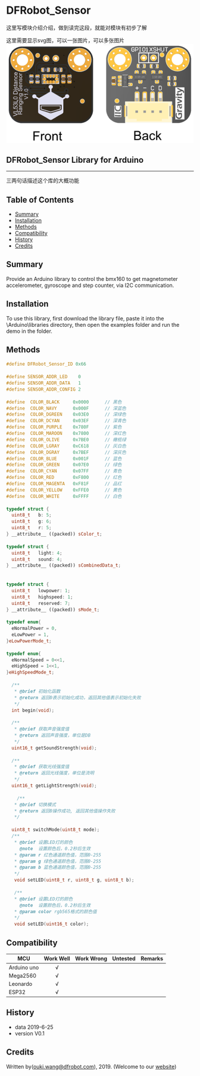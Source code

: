 ﻿# DFRobot_Sensor
这里写模块介绍介绍，做到读完这段，就能对模块有初步了解<br>

这里需要显示svg图，可以一张图片，可以多张图片
![正反面svg效果图](https://github.com/ouki-wang/DFRobot_Sensor/raw/master/resources/images/SEN0245svg1.png)

## DFRobot_Sensor Library for Arduino
---------------------------------------------------------

三两句话描述这个库的大概功能

## Table of Contents

* [Summary](#summary)
* [Installation](#installation)
* [Methods](#methods)
* [Compatibility](#compatibility)
* [History](#history)
* [Credits](#credits)

## Summary

Provide an Arduino library to control the bmx160 to get magnetometer accelerometer, gyroscope and step counter, via I2C communication.

## Installation

To use this library, first download the library file, paste it into the \Arduino\libraries directory, then open the examples folder and run the demo in the folder.

## Methods

```C++
#define DFRobot_Sensor_ID 0x66

#define SENSOR_ADDR_LED    0
#define SENSOR_ADDR_DATA   1
#define SENSOR_ADDR_CONFIG 2

#define  COLOR_BLACK     0x0000      // 黑色    
#define  COLOR_NAVY      0x000F      // 深蓝色  
#define  COLOR_DGREEN    0x03E0      // 深绿色  
#define  COLOR_DCYAN     0x03EF      // 深青色  
#define  COLOR_PURPLE    0x780F      // 紫色  
#define  COLOR_MAROON    0x7800      // 深红色      
#define  COLOR_OLIVE     0x7BE0      // 橄榄绿      
#define  COLOR_LGRAY     0xC618      // 灰白色
#define  COLOR_DGRAY     0x7BEF      // 深灰色      
#define  COLOR_BLUE      0x001F      // 蓝色    
#define  COLOR_GREEN     0x07E0      // 绿色          
#define  COLOR_CYAN      0x07FF      // 青色  
#define  COLOR_RED       0xF800      // 红色       
#define  COLOR_MAGENTA   0xF81F      // 品红    
#define  COLOR_YELLOW    0xFFE0      // 黄色        
#define  COLOR_WHITE     0xFFFF      // 白色  

typedef struct {
  uint8_t   b: 5;
  uint8_t   g: 6;
  uint8_t   r: 5;
} __attribute__ ((packed)) sColor_t;

typedef struct {
  uint8_t   light: 4;
  uint8_t   sound: 4;
} __attribute__ ((packed)) sCombinedData_t;


typedef struct {
  uint8_t   lowpower: 1;
  uint8_t   highspeed: 1;
  uint8_t   reserved: 7;
} __attribute__ ((packed)) sMode_t;

typedef enum{
  eNormalPower = 0,
  eLowPower = 1,
}eLowPowerMode_t;

typedef enum{
  eNormalSpeed = 0<<1,
  eHighSpeed = 1<<1,
}eHighSpeedMode_t;

  /**
   * @brief 初始化函数
   * @return 返回0表示初始化成功，返回其他值表示初始化失败
   */
  int begin(void);
  
  /**
   * @brief 获取声音强度值
   * @return 返回声音强度，单位是DB
   */
  uint16_t getSoundStrength(void);

  /**
   * @brief 获取光线强度值
   * @return 返回光线强度，单位是流明
   */
  uint16_t getLightStrength(void);
  
    /**
   * @brief 切换模式
   * @return 返回0操作成功, 返回其他值操作失败
   */

  uint8_t switchMode(uint8_t mode);
  /**
   * @brief 设置LED灯的颜色
     @note  设置颜色后，0.2秒后生效
   * @param r 红色通道颜色值，范围0-255
   * @param g 绿色通道颜色值，范围0-255
   * @param b 蓝色通道颜色值，范围0-255
   */
   void setLED(uint8_t r, uint8_t g, uint8_t b);

   /**
   * @brief 设置LED灯的颜色
     @note  设置颜色后，0.2秒后生效
   * @param color rgb565格式的颜色值
   */
   void setLED(uint16_t color);
```

## Compatibility

MCU                | Work Well    | Work Wrong   | Untested    | Remarks
------------------ | :----------: | :----------: | :---------: | -----
Arduino uno        |      √       |              |             | 
Mega2560        |      √       |              |             | 
Leonardo        |      √       |              |             | 
ESP32        |      √       |              |             | 


## History

- data 2019-6-25
- version V0.1


## Credits

Written by(ouki.wang@dfrobot.com), 2019. (Welcome to our [website](https://www.dfrobot.com/))





